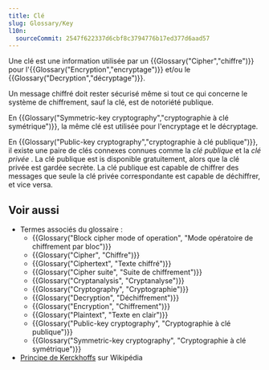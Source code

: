 ```yaml
---
title: Clé
slug: Glossary/Key
l10n:
  sourceCommit: 2547f622337d6cbf8c3794776b17ed377d6aad57
---
```


Une clé est une information utilisée par un {{Glossary("Cipher","chiffre")}} pour l'{{Glossary("Encryption","encryptage")}} et/ou le {{Glossary("Decryption","décryptage")}}.

Un message chiffré doit rester sécurisé même si tout ce qui concerne le système de chiffrement, sauf la clé, est de notoriété publique.

En {{Glossary("Symmetric-key cryptography","cryptographie à clé symétrique")}}, la même clé est utilisée pour l'encryptage et le décryptage.

En {{Glossary("Public-key cryptography","cryptographie à clé publique")}}, il existe une paire de clés connexes connues comme la _clé publique_ et la _clé privée_ . La clé publique est is disponible gratuitement, alors que la clé privée est gardée secrète. La clé publique est capable de chiffrer des messages que seule la clé privée correspondante est capable de déchiffrer, et vice versa.

## Voir aussi

- Termes associés du glossaire&nbsp;:
  - {{Glossary("Block cipher mode of operation", "Mode opératoire de chiffrement par bloc")}}
  - {{Glossary("Cipher", "Chiffre")}}
  - {{Glossary("Ciphertext", "Texte chiffré")}}
  - {{Glossary("Cipher suite", "Suite de chiffrement")}}
  - {{Glossary("Cryptanalysis", "Cryptanalyse")}}
  - {{Glossary("Cryptography", "Cryptographie")}}
  - {{Glossary("Decryption", "Déchiffrement")}}
  - {{Glossary("Encryption", "Chiffrement")}}
  - {{Glossary("Plaintext", "Texte en clair")}}
  - {{Glossary("Public-key cryptography", "Cryptographie à clé publique")}}
  - {{Glossary("Symmetric-key cryptography", "Cryptographie à clé symétrique")}}
- [Principe de Kerckhoffs](https://fr.wikipedia.org/wiki/Principe_de_Kerckhoffs) sur Wikipédia
